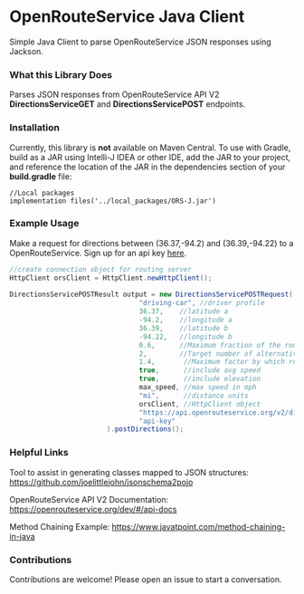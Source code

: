 # OpenRouteService Java Client

Simple Java Client to parse OpenRouteService JSON responses using Jackson.

### What this Library Does

Parses JSON responses from OpenRouteService API V2 **DirectionsServiceGET** and **DirectionsServicePOST** endpoints. 

### Installation

Currently, this library is **not** available on Maven Central. To use with Gradle, build as a JAR using Intelli-J IDEA or other IDE, add the JAR to your project, and reference the location of the JAR in the dependencies section of your **build.gradle** file:

```
//Local packages
implementation files('../local_packages/ORS-J.jar')
```

### Example Usage

Make a request for directions between (36.37,-94.2) and (36.39,-94.22) to a OpenRouteService. Sign up for an api key [here](https://openrouteservice.org/plans/). 
```java
//create connection object for routing server
HttpClient orsClient = HttpClient.newHttpClient();
        
DirectionsServicePOSTResult output = new DirectionsServicePOSTRequest(
                                "driving-car", //driver profile
                                36.37,    //latitude a
                                -94.2,    //longitude a
                                36.39,    //latitude b
                                -94.22,   //longitude b
                                0.6,      //Maximum fraction of the route that alternatives may share with the optimal route.
                                2,        //Target number of alternative routes to compute. 
                                1.4,       //Maximum factor by which route weight may diverge from the optimal route.
                                true,      //include avg speed
                                true,      //include elevation
                                max_speed, //max speed in mph
                                "mi",      //distance units
                                orsClient, //HttpClient object
                                "https://api.openrouteservice.org/v2/directions/", //server endpoint address
                                "api-key"
                        ).postDirections();
```


### Helpful Links

Tool to assist in generating classes mapped to JSON structures: https://github.com/joelittlejohn/jsonschema2pojo

OpenRouteService API V2 Documentation: https://openrouteservice.org/dev/#/api-docs

Method Chaining Example: https://www.javatpoint.com/method-chaining-in-java

### Contributions

Contributions are welcome! Please open an issue to start a conversation. 

